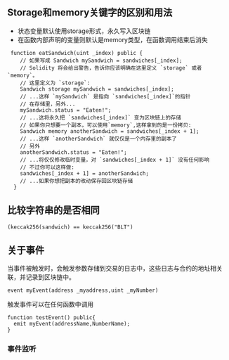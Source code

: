 ## Storage和memory关键字的区别和用法
  * 状态变量默认使用storage形式，永久写入区块链
  * 在函数内部声明的变量则默认是memory类型，在函数调用结束后消失
```solidity
 function eatSandwich(uint _index) public {
    // 如果写成 Sandwich mySandwich = sandwiches[_index];
    // Solidity 将会给出警告，告诉你应该明确在这里定义 `storage` 或者 `memory`。
    // 这里定义为 `storage`:
    Sandwich storage mySandwich = sandwiches[_index];
    // ...这样 `mySandwich` 是指向 `sandwiches[_index]`的指针
    // 在存储里，另外...
    mySandwich.status = "Eaten!";
    // ...这将永久把 `sandwiches[_index]` 变为区块链上的存储
    // 如果你只想要一个副本，可以使用`memory`,这样拿到的是一份拷贝:
    Sandwich memory anotherSandwich = sandwiches[_index + 1];
    // ...这样 `anotherSandwich` 就仅仅是一个内存里的副本了
    // 另外
    anotherSandwich.status = "Eaten!";
    // ...将仅仅修改临时变量，对 `sandwiches[_index + 1]` 没有任何影响
    // 不过你可以这样做:
    sandwiches[_index + 1] = anotherSandwich;
    // ...如果你想把副本的改动保存回区块链存储
  }
```

## 比较字符串的是否相同

```solidity
(keccak256(sandwich) == keccak256("BLT")
```

## 关于事件
当事件被触发时，会触发参数存储到交易的日志中，这些日志与合约的地址相关联，并记录到区块链中。
```solidity
event myEvent(address _myaddress,uint _myNumber)
```
触发事件可以在任何函数中调用
```solidity
function testEvent() public{
  emit myEvent(addressName,NumberName);
}
```
### 事件监听
